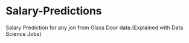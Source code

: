 # Salary-Predictions
Salary Prediction for any jon from Glass Door data.(Explained with Data Science Jobs)
